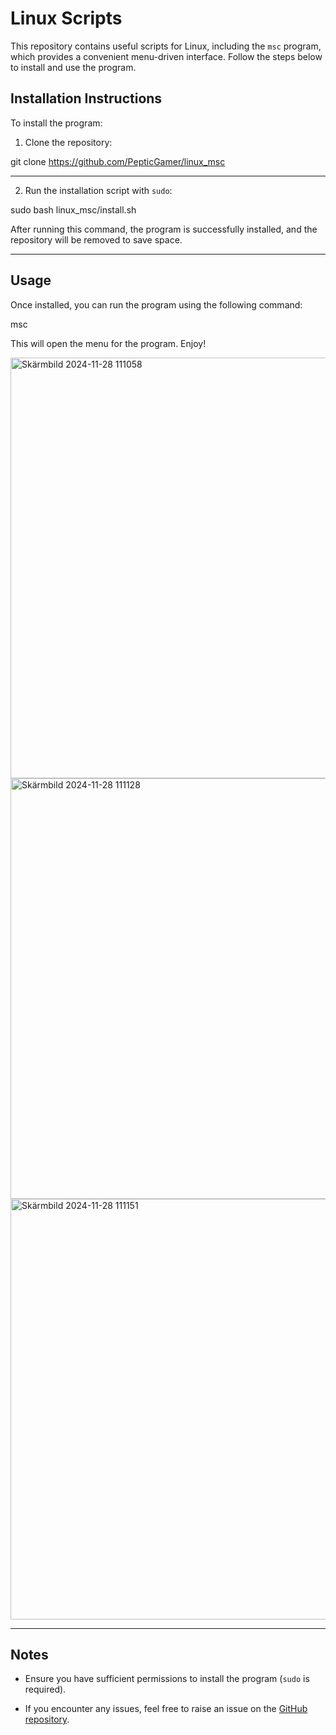 # Linux Scripts

This repository contains useful scripts for Linux, including the `msc` program, which provides a convenient menu-driven interface. Follow the steps below to install and use the program.

## Installation Instructions

To install the program:

1. Clone the repository:

  git clone https://github.com/PepticGamer/linux_msc

----------------------------------------------------------------------

2. Run the installation script with `sudo`:

  sudo bash linux_msc/install.sh

  After running this command, the program is successfully installed, and the repository will be removed to save space.

----------------------------------------------------------------------

## Usage

Once installed, you can run the program using the following command:

  msc

This will open the menu for the program. Enjoy!

<img width="673" alt="Skärmbild 2024-11-28 111058" src="https://github.com/user-attachments/assets/533acc5f-6026-4cce-818a-dab1c59754dd">
<img width="673" alt="Skärmbild 2024-11-28 111128" src="https://github.com/user-attachments/assets/2bec04d4-b6c6-4735-98b6-dbaaa004fa55">
<img width="673" alt="Skärmbild 2024-11-28 111151" src="https://github.com/user-attachments/assets/9dc69ed4-4bc9-4256-bd8a-14bca36e4b68">

----------------------------------------------------------------------

## Notes

- Ensure you have sufficient permissions to install the program (`sudo` is required).

- If you encounter any issues, feel free to raise an issue on the [GitHub repository](https://github.com/PepticGamer/linux_msc).

